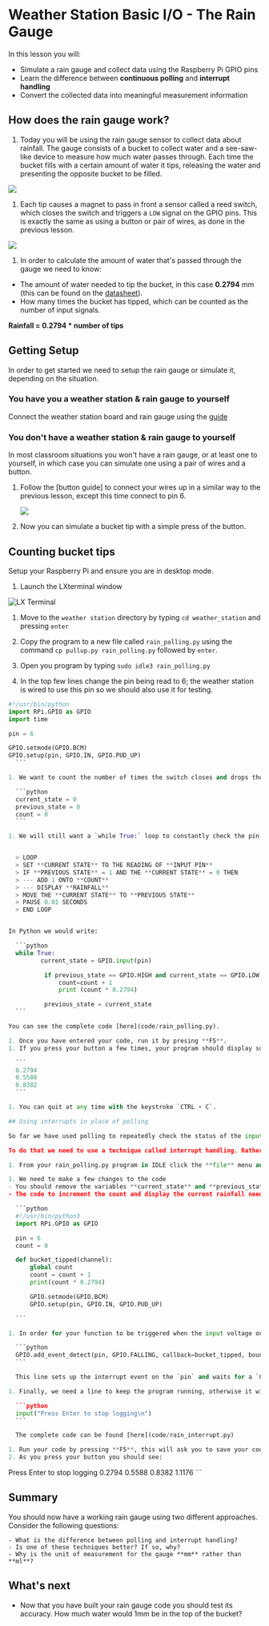 # Weather Station Basic I/O - The Rain Gauge

In this lesson you will:

- Simulate a rain gauge and collect data using the Raspberry Pi GPIO pins
- Learn the difference between **continuous polling** and **interrupt handling**
- Convert the collected data into meaningful measurement information

## How does the rain gauge work?

1. Today you will be using the rain gauge sensor to collect data about rainfall. The gauge consists of a bucket to collect water and a see-saw-like device to measure how much water passes through. Each time the bucket fills with a certain amount of water it tips, releasing the water and presenting the opposite bucket to be filled.

  ![](images/rain_gauge_both.jpg)

1. Each tip causes a magnet to pass in front a sensor called a reed switch, which closes the switch and triggers a `LOW` signal on the GPIO pins. This is exactly the same as using a button or pair of wires, as done in the previous lesson.

  ![](images/reed_switch.jpg)

1. In order to calculate the amount of water that's passed through the gauge we need to know:

  - The amount of water needed to tip the bucket, in this case **0.2794** mm (this can be found on the [datasheet](https://www.argentdata.com/files/80422_datasheet.pdf)).
  - How many times the bucket has tipped, which can be counted as the number of input signals.

  **Rainfall = 0.2794 * number of tips**

## Getting Setup

In order to get started we need to setup the rain gauge or simulate it, depending on the situation.

### You have you a weather station & rain gauge to yourself

Connect the weather station board and rain gauge using the [guide](GPIO/button.md)

### You don't have a weather station & rain gauge to yourself

In most classroom situations you won't have a rain gauge, or at least one to yourself, in which case you can simulate one using a pair of wires and a button.

1. Follow the [button guide] to connect your wires up in a similar way to the previous lesson, except this time connect to pin 6.

	![](images/gpio-setup.png)

1. Now you can simulate a bucket tip with a simple press of the button.

## Counting bucket tips

Setup your Raspberry Pi and ensure you are in desktop mode.

1. Launch the LXterminal window

  ![LX Terminal](images/lxterminal.png)

1. Move to the `weather station` directory by typing `cd weather_station` and pressing `enter`

1. Copy the program to a new file called `rain_polling.py` using the command `cp pullup.py rain_polling.py` followed by `enter`.

1. Open you program by typing `sudo idle3 rain_polling.py`

1. In the top few lines change the pin being read to 6; the weather station is wired to use this pin so we should also use it for testing.

  ```python
  #!/usr/bin/python
  import RPi.GPIO as GPIO
  import time

  pin = 6

  GPIO.setmode(GPIO.BCM)
  GPIO.setup(pin, GPIO.IN, GPIO.PUD_UP)
    ```

1. We want to count the number of times the switch closes and drops the voltage from `HIGH` to `LOW`. In order to do this, we need to keep track of the **current state** of the pin, the **previous state**, and the signal **count**. To do this, create three variables and set them each to 0.

	```python
	current_state = 0
	previous_state = 0
	count = 0
	```

1. We will still want a `while True:` loop to constantly check the pin status, but we want to do something extra with it. In pseudocode (planning) our loop might look like this:


	> LOOP  
	> SET **CURRENT STATE** TO THE READING OF **INPUT PIN**  
	> IF **PREVIOUS STATE** = 1 AND THE **CURRENT STATE** = 0 THEN  
	> --- ADD 1 ONTO **COUNT**  
	> --- DISPLAY **RAINFALL**  
	> MOVE THE **CURRENT STATE** TO **PREVIOUS STATE**  
	> PAUSE 0.01 SECONDS  
	> END LOOP  


  In Python we would write:

	```python
	while True:
	       current_state = GPIO.input(pin)

	        if previous_state == GPIO.HIGH and current_state == GPIO.LOW:
	            count=count + 1
	            print (count * 0.2794)

			previous_state = current_state
	```

  You can see the complete code [here](code/rain_polling.py).

1. Once you have entered your code, run it by presing **F5**.
1. If you press your button a few times, your program should display something like:

    ```
    0.2794
    0.5588
    0.8382
    ```

1. You can quit at any time with the keystroke `CTRL + C`.

## Using interrupts in place of polling

So far we have used polling to repeatedly check the status of the input pin, which is very inefficient. The code constantly checks for rainfall every 0.01 seconds, which uses some processing power. Wouldn't it be better if the system only checked for rainfall when it was raining, and ignored the rain gauge the rest of the time?

To do that we need to use a technique called interrupt handling. Rather than constantly check the status of the pin, we use a mechanism called an interrupt to trigger a function.

1. From your rain_polling.py program in IDLE click the **file** menu and select **save as**, replace the file name with `rain_interrupt.py`

1. We need to make a few changes to the code
- You should remove the variables **current_state** and **previous_state** as we won't need them.
- The code to increment the count and display the current rainfall needs to be moved into a function. (a reusable section of code) You should call the function something sensible as you will need this function name for the next step. We've called ours `bucket_tipped`, here's what the first section of the code looks like now:

    ```python
    #!/usr/bin/python3
    import RPi.GPIO as GPIO

    pin = 6
    count = 0

    def bucket_tipped(channel):
        global count
        count = count + 1
        print(count * 0.2794)

        GPIO.setmode(GPIO.BCM)
        GPIO.setup(pin, GPIO.IN, GPIO.PUD_UP)

    ```

1. In order for your function to be triggered when the input voltage on pin 6 drops, you will need to define an interrupt event. Add this line to your code:

    ```python
    GPIO.add_event_detect(pin, GPIO.FALLING, callback=bucket_tipped, bouncetime=300)
	```

    This line sets up the interrupt event on the `pin` and waits for a `GPIO.FALLING` event. When detected, it calls the `bucket_tipped` function. The `bouncetime=300` parameter specifies the minimum time, in milliseconds, between two events being detected.

1. Finally, we need a line to keep the program running, otherwise it will finish before any rain is detected. For now we'll get it to wait for the user to press `Enter`, and then exit.

    ```python
    input("Press Enter to stop logging\n")
	```

    The complete code can be found [here](code/rain_interrupt.py)

1. Run your code by pressing **F5**, this will ask you to save your code.
2. As you press your button you should see:

```
Press Enter to stop logging
0.2794
0.5588
0.8382
1.1176
	```
## Summary

You should now have a working rain gauge using two different approaches. Consider the following questions:

    - What is the difference between polling and interrupt handling?
    - Is one of these techniques better? If so, why?
    - Why is the unit of measurement for the gauge **mm** rather than **ml**?

## What's next

- Now that you have built your rain gauge code you should test its accuracy. How much water would 1mm be in the top of the bucket?
